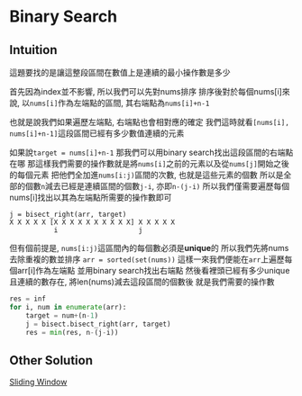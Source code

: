 # Binary Search 


## Intuition

這題要找的是讓這整段區間在數值上是連續的最小操作數是多少

首先因為index並不影響, 所以我們可以先對nums排序
排序後對於每個nums[i]來說, 以`nums[i]`作為左端點的區間, 其右端點為`nums[i]+n-1`

也就是說我們如果遍歷左端點, 右端點也會相對應的確定
我們這時就看`[nums[i], nums[i]+n-1]`這段區間已經有多少數值連續的元素

如果說`target = nums[i]+n-1`
那我們可以用binary search找出這段區間的右端點在哪
那這樣我們需要的操作數就是將`nums[i]`之前的元素以及從`nums[j]`開始之後的每個元素
把他們全加進`nums[i:j)`區間的次數, 也就是這些元素的個數
所以是全部的個數`n`減去已經是連續區間的個數`j-i`, 亦即`n-(j-i)`
所以我們僅需要遍歷每個nums[i]找出以其為左端點所需要的操作數即可

```
j = bisect_right(arr, target)
X X X X X [X X X X X X X X X X] X X X X X
           i                    j
```

但有個前提是, `nums[i:j)`這區間內的每個數必須是**unique**的
所以我們先將nums去除重複的數並排序
`arr = sorted(set(nums))`
這樣一來我們便能在`arr`上遍歷每個arr[i]作為左端點
並用binary search找出右端點
然後看裡頭已經有多少unique且連續的數存在, 將len(nums)減去這段區間的個數後
就是我們需要的操作數

```py
res = inf
for i, num in enumerate(arr):
    target = num+(n-1)
    j = bisect.bisect_right(arr, target)
    res = min(res, n-(j-i))
```

## Other Solution

[Sliding Window](../../Sliding%20Window/2009.%20Minimum%20Number%20of%20Operations%20to%20Make%20Array%20Continuous/)